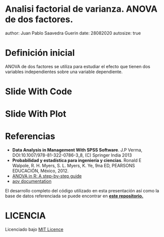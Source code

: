 Analisi factorial de varianza. ANOVA de dos factores.
========================================================
author: Juan Pablo Saavedra Guerin
date: 28082020
autosize: true

Definición inicial
========================================================

ANOVA de dos factores se utiliza para estudiar el efecto que tienen dos variables independientes sobre una variable dependiente.

Slide With Code
========================================================


Slide With Plot
========================================================


Referencias
========================================================

- **Data Analysis in Management With SPSS Software**. J.P Verma, DOI:10.1007/978-81-322-0786-3_8, (C) Springer India 2013
- **Probabilidad y estadística para ingeniería y ciencias**. Ronald E Walpole, R. H. Myers, S. L. Myers, K. Ye, 9na ED, PEARSONS EDUCACIÓN, México, 2012.  
- [ANOVA in R: A step-by-step guide](https://www.scribbr.com/statistics/anova-in-r/)  
- [aov documentation](https://www.rdocumentation.org/packages/stats/versions/3.6.2/topics/aov)

El desarrollo completo del código utilizado en esta presentación así como la base de datos referenciada se puede encontrar en [**este repositorio.**](jpsaavedraguerin/metodos-cuantitativos)

LICENCIA
=======================================================

Licenciado bajo [MIT Licence](LICENCE)

